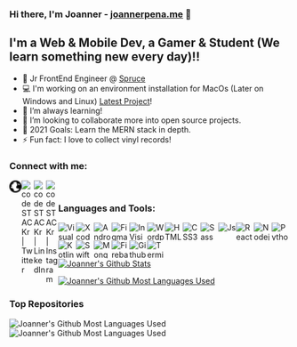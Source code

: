 ### Hi there, I'm Joanner - [joannerpena.me][website] 👋

<!-- [![Website](https://img.shields.io/website?label=codeSTACKr.com&style=for-the-badge&url=https%3A%2F%2Fcodestackr.com)](https://codestackr.com)
[![Twitter Follow](https://img.shields.io/twitter/follow/codeSTACKr?color=1DA1F2&logo=twitter&style=for-the-badge)](https://twitter.com/intent/follow?original_referer=https%3A%2F%2Fgithub.com%2FcodeSTACKr&screen_name=codeSTACKr) -->

## I'm a Web & Mobile Dev, a Gamer & Student (We learn something new every day)!!

- 💼 Jr FrontEnd Engineer @ [Spruce](https://sprucetech.com)
- 💻 I'm working on an environment installation for MacOs (Later on Windows and Linux) [Latest Project][latestproject]!
- 🌱 I’m always learning!
- 👯 I’m looking to collaborate more into open source projects.
- 🥅 2021 Goals: Learn the MERN stack in depth.
- ⚡ Fun fact: I love to collect vinyl records!

### Connect with me:

[<img align="left" alt="codeSTACKr.com" width="22px" src="https://raw.githubusercontent.com/iconic/open-iconic/master/svg/globe.svg" />][website]
[<img align="left" alt="codeSTACKr | Twitter" width="22px" src="https://cdn.jsdelivr.net/npm/simple-icons@v3/icons/twitter.svg" />][twitter]
[<img align="left" alt="codeSTACKr | LinkedIn" width="22px" src="https://cdn.jsdelivr.net/npm/simple-icons@v3/icons/linkedin.svg" />][linkedin]
[<img align="left" alt="codeSTACKr | Instagram" width="22px" src="https://cdn.jsdelivr.net/npm/simple-icons@v3/icons/instagram.svg" />][instagram]

<br />

### Languages and Tools:

<img align="left" alt="Visual Studio Code" height="32" width="32" src="https://cdn.jsdelivr.net/npm/simple-icons@v5/icons/visualstudiocode.svg">
<img align="left" alt="Xcode" height="32" width="32" src="https://cdn.jsdelivr.net/npm/simple-icons@v5/icons/xcode.svg" />
<img align="left" alt="Android Studio" height="32" width="32" src="https://cdn.jsdelivr.net/npm/simple-icons@v5/icons/androidstudio.svg">
<img align="left" alt="Figma" height="32" width="32" src="https://cdn.jsdelivr.net/npm/simple-icons@v5/icons/figma.svg">
<img align="left" alt="InVision" height="32" width="32" src="https://cdn.jsdelivr.net/npm/simple-icons@v5/icons/invision.svg">
<img align="left" alt="Wordpress" height="32" width="32" src="https://cdn.jsdelivr.net/npm/simple-icons@v5/icons/wordpress.svg">
<img align="left" alt="HTML5" height="32" width="32" src="https://cdn.jsdelivr.net/npm/simple-icons@v5/icons/html5.svg">
<img align="left" alt="CSS3" height="32" width="32" src="https://cdn.jsdelivr.net/npm/simple-icons@v5/icons/css3.svg">
<img align="left" alt="Sass" height="32" width="32" src="https://cdn.jsdelivr.net/npm/simple-icons@v5/icons/sass.svg">
<img align="left" alt="Js" height="32" width="32" src="https://cdn.jsdelivr.net/npm/simple-icons@v5/icons/javascript.svg">
<img align="left" alt="Reactjs" height="32" width="32" src="https://cdn.jsdelivr.net/npm/simple-icons@v5/icons/react.svg">
<img align="left" alt="Nodejs" height="32" width="32" src="https://cdn.jsdelivr.net/npm/simple-icons@v5/icons/nodedotjs.svg">
<img align="left" alt="Python" height="32" width="32" src="https://cdn.jsdelivr.net/npm/simple-icons@v5/icons/python.svg">
<img align="left" alt="Kotlin" height="32" width="32" src="https://cdn.jsdelivr.net/npm/simple-icons@v5/icons/kotlin.svg">
<img align="left" alt="Swift" height="32" width="32" src="https://cdn.jsdelivr.net/npm/simple-icons@v5/icons/swift.svg">
<img align="left" alt="MongoDB" height="32" width="32" src="https://cdn.jsdelivr.net/npm/simple-icons@v5/icons/mongodb.svg">
<img align="left" alt="Firebase" height="32" width="32" src="https://cdn.jsdelivr.net/npm/simple-icons@v5/icons/firebase.svg">
<img align="left" alt="Github" height="32" width="32" src="https://cdn.jsdelivr.net/npm/simple-icons@v5/icons/github.svg">
<img align="left" alt="Terminal" height="32" width="32" src="https://cdn.jsdelivr.net/npm/simple-icons@v5/icons/windowsterminal.svg">

<br />
<br />
<br />

[<img alt="Joanner's Github Stats" src="https://github-readme-stats-joannerpena.vercel.app/api?username=joannerpena&show_icons=true&include_all_commits=true&theme=material-palenight&hide_border=true&hide=contribs&count_private=true&custom_title=Joanner's Github Stats"/>](https://github.com/joannerpena/Mac-Environment-Installer")

[<img alt="Joanner's Github Most Languages Used" src="https://github-readme-stats-joannerpena.vercel.app/api/top-langs/?username=joannerpena&layout=compact&theme=material-palenight&hide_border=true" />](https://github.com/joannerpena/Mac-Environment-Installer")

### Top Repositories

<a href="https://github.com/joannerpena/Mac-Environment-Installer">
    <img align="left" alt="Joanner's Github Most Languages Used" src="https://github-readme-stats-joannerpena.vercel.app/api/pin/?username=joannerpena&repo=Mac-Environment-Installer&layout=compact&theme=material-palenight&hide_border=true" />
</a>
<a href="https://github.com/joannerpena/BudgetBase">
    <img align="left" alt="Joanner's Github Most Languages Used" src="https://github-readme-stats-joannerpena.vercel.app/api/pin/?username=joannerpena&repo=BudgetBase&layout=compact&theme=material-palenight&hide_border=true" />
</a>

<!-- ---

### 📕 Latest Blog Posts

<!-- BLOG-POST-LIST:START -->
<!-- BLOG-POST-LIST:END -->

<!-- --- -->

<!-- <details>
  <summary>:zap: Recent GitHub Activity</summary>

<!--START_SECTION:activity-->
<!--END_SECTION:activity-->

<!-- </details> -->

<!-- <details>
  <summary>:zap: GitHub Stats</summary>

  <img align="left" alt="codeSTACKr's GitHub Stats" src="https://github-readme-stats.codestackr.vercel.app/api?username=codeSTACKr&show_icons=true&hide_border=true" />

</details> -->

[website]: https://joannerpena.me
[latestproject]: https://github.com/joannerpena/Mac-Environment-Installer
[twitter]: https://twitter.com/joannerpena
[instagram]: https://instagram.com/joannerpena06
[linkedin]: https://linkedin.com/in/joannerpena
